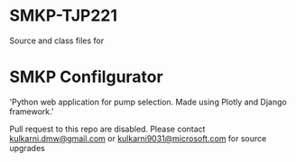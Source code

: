 # SMKP-TJP221
Source and class files for 

# SMKP Confilgurator
'Python web application for pump selection.
Made using Plotly and Django framework.'


Pull request to this repo are disabled. 
Please contact kulkarni.dmw@gmail.com or kulkarni9031@microsoft.com for source upgrades
